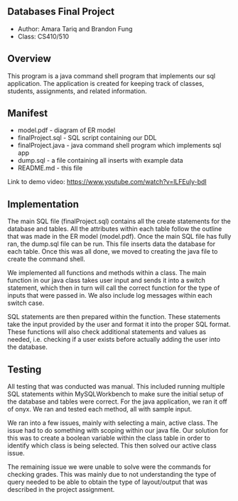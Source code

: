 ## Databases Final Project

* Author: Amara Tariq and Brandon Fung
* Class: CS410/510

## Overview

This program is a java command shell program that implements our sql application. The application is created for keeping track of classes, students, assignments, 
and related information. 

## Manifest

* model.pdf - diagram of ER model
* finalProject.sql - SQL script containing our DDL
* finalProject.java - java command shell program which implements sql app
* dump.sql - a file containing all inserts with example data
* README.md - this file

Link to demo video: https://www.youtube.com/watch?v=lLFEuly-bdI

## Implementation
The main SQL file (finalProject.sql) contains all the create statements for the database and tables. All the attributes within each table follow 
the outline that was made in the ER model (model.pdf). Once the main SQL file has fully ran, the dump.sql file can be run. This file inserts data 
the database for each table. Once this was all done, we moved to creating the java file to create the command shell. 

We implemented all functions and methods within a class. The main function in our java class takes user input and sends it into a switch statement, 
which then in turn will call the correct function for the type of inputs that were passed in. We also include log messages within each switch case.

SQL statements are then prepared within the function. These statements take the input provided by the user and format it into the proper
SQL format. These functions will also check additional statements and values as needed, i.e. checking if a user exists before actually adding the user
into the database.

## Testing
All testing that was conducted was manual. This included running multiple SQL statements within MySQLWorkbench to make sure the initial setup of the 
database and tables were correct. For the java application, we ran it off of onyx. We ran and tested each method, all with sample input. 

We ran into a few issues, mainly with selecting a main, active class. The issue had to do something with scoping within our java file. Our solution for
this was to create a boolean variable within the class table in order to identify which class is being selected. This then solved our active class issue.

The remaining issue we were unable to solve were the commands for checking grades. This was mainly due to not understanding the type of query needed to 
be able to obtain the type of layout/output that was described in the project assignment. 